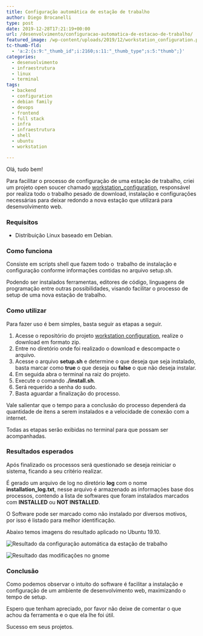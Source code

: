 ```yaml
---
title: Configuração automática de estação de trabalho
author: Diego Brocanelli
type: post
date: 2019-12-28T17:21:19+00:00
url: /desenvolvimento/configuracao-automatica-de-estacao-de-trabalho/
featured_image: /wp-content/uploads/2019/12/workstation_configuration.png
tc-thumb-fld:
  - 'a:2:{s:9:"_thumb_id";i:2160;s:11:"_thumb_type";s:5:"thumb";}'
categories:
  - desenvolvimento
  - infraestrutura
  - linux
  - terminal
tags:
  - backend
  - configuration
  - debian family
  - devops
  - frontend
  - full stack
  - infra
  - infraestrutura
  - shell
  - ubuntu
  - workstation

---
```


Olá, tudo bem!

Para facilitar o processo de configuração de uma estação de trabalho, criei um projeto open soucer chamado [workstation_configuration](https://github.com/Diego-Brocanelli/workstation_configuration), responsável por realiza todo o trabalho pesado de download, instalação e configurações necessárias para deixar redondo a nova estação que utilizará para desenvolvimento web.

### Requisitos

* Distribuição Linux baseado em Debian.

### Como funciona

Consiste em scripts shell que fazem todo o  trabalho de instalação e configuração conforme informações contidas no arquivo setup.sh.

Podendo ser instalados ferramentas, editores de código, linguagens de programação entre outras possibilidades, visando facilitar o processo de setup de uma nova estação de trabalho.

### Como utilizar

Para fazer uso é bem simples, basta seguir as etapas a seguir.

1. Acesse o repositório do projeto [workstation configuration](https://github.com/Diego-Brocanelli/workstation_configuration), realize o download em formato zip.
2. Entre no diretório onde foi realizado o download e descompacte o arquivo.
3. Acesse o arquivo **setup.sh** e determine o que deseja que seja instalado, basta marcar como **true** o que deseja ou **false** o que não deseja instalar.
4. Em seguida abra o terminal na raiz do projeto.
5. Execute o comando **./install.sh**.
6. Será requerido a senha do sudo.
7. Basta aguardar a finalização do processo.

Vale salientar que o tempo para a conclusão do processo dependerá da quantidade de itens a serem instalados e a velocidade de conexão com a internet.

Todas as etapas serão exibidas no terminal para que possam ser acompanhadas.

### Resultados esperados

Após finalizado os processos será questionado se deseja reiniciar o sistema, ficando a seu critério realizar.

É gerado um arquivo de log no diretório **log** com o nome **installation_log.txt**, nesse arquivo é armazenado as informações base dos processos, contendo a lista de softwares que foram instalados marcados com **INSTALLED** ou **NOT INSTALLED**.

O Software pode ser marcado como não instalado por diversos motivos, por isso é listado para melhor identificação.

Abaixo temos imagens do resultado aplicado no Ubuntu 19.10.

![Resultado da configuração automática da estação de trabalho](/wp-content/uploads/2019/12/home-1024x506.png#center)


![Resultado das modificações no gnome](/wp-content/uploads/2019/12/dir-1024x506.png#center)

### Conclusão

Como podemos observar o intuito do software é facilitar a instalação e configuração de um ambiente de desenvolvimento web, maximizando o tempo de setup.

Espero que tenham apreciado, por favor não deixe de comentar o que achou da ferramenta e o que ela lhe foi útil.

Sucesso em seus projetos.
